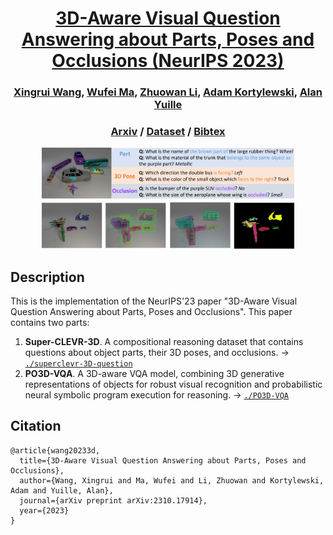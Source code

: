 <h1 align="center"> 
    <a href='https://arxiv.org/abs/2310.17914'>3D-Aware Visual Question Answering about Parts, Poses and Occlusions (NeurIPS 2023)
    </a>
</h1>
<h3 align="center">
    <a href='https://arxiv.org/abs/2310.17914'>Xingrui Wang</a>,
    <a href='https://wufeim.github.io/'>Wufei Ma</a>,
    <a href='https://lizw14.github.io/'>Zhuowan Li</a>,
    <a href='https://gvrl.mpi-inf.mpg.de/'>Adam Kortylewski</a>,
    <a href='https://www.cs.jhu.edu/~ayuille/'>Alan Yuille</a>
</h3>
<h3 align="center">
    <a href='https://arxiv.org/abs/2310.17914'>Arxiv</a> / 
    <a href='https://github.com/XingruiWang/superclevr-3D-question'>Dataset</a> /
    <a href='https://github.com/XingruiWang/3D-Aware-VQA?tab=readme-ov-file#citation'>Bibtex</a>
</h3>

<div align="center">
    <img src="./imgs/neurips2023.png" alt="Editor" width="80%">
</div>

## Description
This is the implementation of the NeurIPS'23 paper "3D-Aware Visual Question Answering about Parts, Poses and Occlusions". This paper contains two parts:

1. **Super-CLEVR-3D**. A compositional reasoning dataset that contains questions about object parts, their 3D poses, and occlusions. $\rightarrow$ [`./superclevr-3D-question`](https://github.com/XingruiWang/superclevr-3D-question/tree/main)
2. **PO3D-VQA**. A 3D-aware VQA model, combining 3D generative representations of objects for robust visual recognition and probabilistic neural symbolic program execution for reasoning. $\rightarrow$ [`./PO3D-VQA`](https://github.com/XingruiWang/3D-Aware-VQA/tree/master/PO3D-VQA)

## Citation
```
@article{wang20233d,
  title={3D-Aware Visual Question Answering about Parts, Poses and Occlusions},
  author={Wang, Xingrui and Ma, Wufei and Li, Zhuowan and Kortylewski, Adam and Yuille, Alan},
  journal={arXiv preprint arXiv:2310.17914},
  year={2023}
}
```
